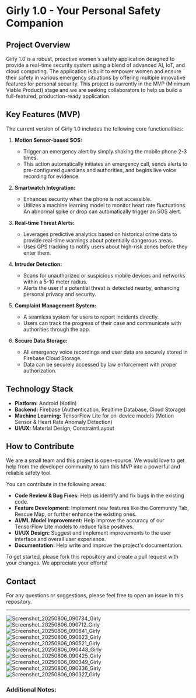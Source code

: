 # Girly 1.0 - Your Personal Safety Companion

## Project Overview

Girly 1.0 is a robust, proactive women's safety application designed to provide a real-time security system using a blend of advanced AI, IoT, and cloud computing. The application is built to empower women and ensure their safety in various emergency situations by offering multiple innovative features for personal security. This project is currently in the MVP (Minimum Viable Product) stage and we are seeking collaborators to help us build a full-featured, production-ready application.

## Key Features (MVP)

The current version of Girly 1.0 includes the following core functionalities:

1.  **Motion Sensor-based SOS:**
    * Trigger an emergency alert by simply shaking the mobile phone 2-3 times.
    * This action automatically initiates an emergency call, sends alerts to pre-configured guardians and authorities, and begins live voice recording for evidence.

2.  **Smartwatch Integration:**
    * Enhances security when the phone is not accessible.
    * Utilizes a machine learning model to monitor heart rate fluctuations. An abnormal spike or drop can automatically trigger an SOS alert.

3.  **Real-time Threat Alerts:**
    * Leverages predictive analytics based on historical crime data to provide real-time warnings about potentially dangerous areas.
    * Uses GPS tracking to notify users about high-risk zones before they enter them.

4.  **Intruder Detection:**
    * Scans for unauthorized or suspicious mobile devices and networks within a 5-10 meter radius.
    * Alerts the user if a potential threat is detected nearby, enhancing personal privacy and security.

5.  **Complaint Management System:**
    * A seamless system for users to report incidents directly.
    * Users can track the progress of their case and communicate with authorities through the app.

6.  **Secure Data Storage:**
    * All emergency voice recordings and user data are securely stored in Firebase Cloud Storage.
    * Data can be securely accessed by law enforcement with proper authorization.

## Technology Stack

* **Platform:** Android (Kotlin)
* **Backend:** Firebase (Authentication, Realtime Database, Cloud Storage)
* **Machine Learning:** TensorFlow Lite for on-device models (Motion Sensor & Heart Rate Anomaly Detection)
* **UI/UX:** Material Design, ConstraintLayout

## How to Contribute

We are a small team and this project is open-source. We would love to get help from the developer community to turn this MVP into a powerful and reliable safety tool.

You can contribute in the following areas:

* **Code Review & Bug Fixes:** Help us identify and fix bugs in the existing code.
* **Feature Development:** Implement new features like the Community Tab, Rescue Map, or further enhance the existing ones.
* **AI/ML Model Improvement:** Help improve the accuracy of our TensorFlow Lite models to reduce false positives.
* **UI/UX Design:** Suggest and implement improvements to the user interface and overall user experience.
* **Documentation:** Help write and improve the project's documentation.

To get started, please fork this repository and create a pull request with your changes. We appreciate your efforts!

## Contact

For any questions or suggestions, please feel free to open an issue in this repository.

---
![Screenshot_20250806_090734_Girly](https://github.com/user-attachments/assets/5040c7e4-805f-4dba-8cdf-9bd9c9e54506)
![Screenshot_20250806_090712_Girly](https://github.com/user-attachments/assets/d64dfceb-3ece-41b4-b262-505826c47a26)
![Screenshot_20250806_090641_Girly](https://github.com/user-attachments/assets/cc9ee3cd-2151-425c-96ee-1209debfca8a)
![Screenshot_20250806_090623_Girly](https://github.com/user-attachments/assets/e0e17658-14e5-43cc-a4ad-73fee3f4d67c)
![Screenshot_20250806_090521_Girly](https://github.com/user-attachments/assets/f91a15f7-ab2d-4340-bf4b-d5548727dada)
![Screenshot_20250806_090448_Girly](https://github.com/user-attachments/assets/0fb7586b-fe3a-4d41-9fe6-e71095815496)
![Screenshot_20250806_090425_Girly](https://github.com/user-attachments/assets/9e0edd66-5b98-44ab-abaf-51f5b84c18a9)
![Screenshot_20250806_090349_Girly](https://github.com/user-attachments/assets/ccfd50df-e613-4a95-b482-8a4eeb65df72)
![Screenshot_20250806_090336_Girly](https://github.com/user-attachments/assets/625e8e08-b6df-4c95-bf7d-20728689e228)
![Screenshot_20250806_090327_Girly](https://github.com/user-attachments/assets/774fa826-48b3-44ab-bc2c-d4f995ff3f26)

### Additional Notes:
